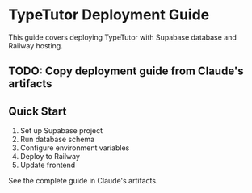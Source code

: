 # TypeTutor Deployment Guide

This guide covers deploying TypeTutor with Supabase database and Railway hosting.

## TODO: Copy deployment guide from Claude's artifacts

## Quick Start
1. Set up Supabase project
2. Run database schema
3. Configure environment variables
4. Deploy to Railway
5. Update frontend

See the complete guide in Claude's artifacts.
